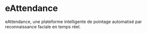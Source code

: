 # eAttendance
eAttendance, une plateforme intelligente de pointage automatisé par reconnaissance faciale en temps réel.
